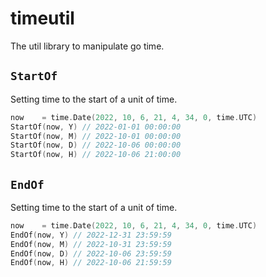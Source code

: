 # timeutil

The util library to manipulate go time.

## `StartOf` 

Setting time to the start of a unit of time.

```go
now    = time.Date(2022, 10, 6, 21, 4, 34, 0, time.UTC)
StartOf(now, Y) // 2022-01-01 00:00:00
StartOf(now, M) // 2022-10-01 00:00:00
StartOf(now, D) // 2022-10-06 00:00:00
StartOf(now, H) // 2022-10-06 21:00:00
```

## `EndOf`

Setting time to the start of a unit of time.

```go
now    = time.Date(2022, 10, 6, 21, 4, 34, 0, time.UTC)
EndOf(now, Y) // 2022-12-31 23:59:59
EndOf(now, M) // 2022-10-31 23:59:59
EndOf(now, D) // 2022-10-06 23:59:59
EndOf(now, H) // 2022-10-06 21:59:59
```
